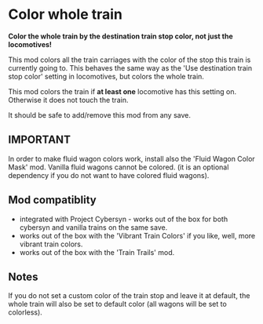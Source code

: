 # Color whole train

**Color the whole train by the destination train stop color, not just the locomotives!**

This mod colors all the train carriages with the color of the stop this train is currently going to.
This behaves the same way as the 'Use destination train stop color' setting in locomotives, but
colors the whole train.

This mod colors the train if **at least one** locomotive has this setting on. Otherwise it does not touch the train.

It should be safe to add/remove this mod from any save.

## IMPORTANT

In order to make fluid wagon colors work, install also the 'Fluid Wagon Color Mask' mod.
Vanilla fluid wagons cannot be colored. (it is an optional dependency if you do not want to have colored fluid wagons).

## Mod compatiblity

- integrated with Project Cybersyn - works out of the box for both cybersyn and vanilla trains on the same save.
- works out of the box with the 'Vibrant Train Colors' if you like, well, more vibrant train colors.
- works out of the box with the 'Train Trails' mod.

## Notes

If you do not set a custom color of the train stop and leave it at default,
the whole train will also be set to default color (all wagons will be set to colorless).